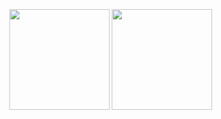 <div>
<img src="https://github-readme-stats.vercel.app/api?username=skyatgit&show_icons=true&theme=tokyonight&rank_icon=github" alt="" height="180">
<img src="https://github-readme-stats.vercel.app/api/top-langs/?username=skyatgit&layout=compact&theme=tokyonight" alt="" height="180">
</div>